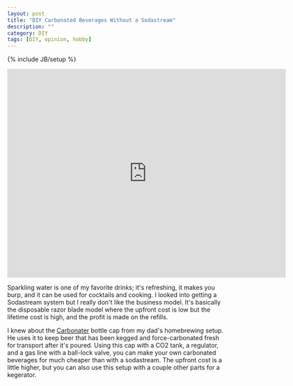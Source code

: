 ```yaml
---
layout: post
title: "DIY Carbonated Beverages Without a Sodastream"
description: ""
category: DIY 
tags: [DIY, opinion, hobby]
---
```

{% include JB/setup %}

<iframe width="640" height="480"
src="http://www.youtube.com/embed/9c7lVunoooI" frameborder="0"
allowfullscreen="allowfullscreen"> </iframe>

Sparkling water is one of my favorite drinks; it's refreshing, it makes
you burp, and it can be used for cocktails and cooking. I looked into
getting a Sodastream system but I really don't like the business model.
It's basically the disposable razor blade model where the upfront cost
is low but the lifetime cost is high, and the profit is made on the
refills.

I knew about the
[Carbonater](http://www.amazon.com/LiquidBread-The-Carbonater/dp/B0064OKADS/ref=sr_1_1?ie=UTF8&qid=1361747126&sr=8-1&keywords=carbonator)
bottle cap from my dad's homebrewing setup. He uses it to keep beer that
has been kegged and force-carbonated fresh for transport after it's
poured. Using this cap with a CO2 tank,
a regulator, and a gas line with a ball-lock valve, you can make your
own carbonated beverages for much cheaper than with a sodastream. The
upfront cost is a little higher, but you can also use this setup with a
couple other parts for a
kegerator.

